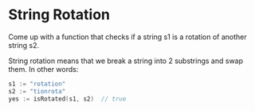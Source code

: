# String Rotation

Come up with a function that checks if a string s1 is a rotation of another string s2.

String rotation means that we break a string into 2 substrings and swap them. In other words:

```go
s1 := "rotation"
s2 := "tionrota"
yes := isRotated(s1, s2)  // true
```
